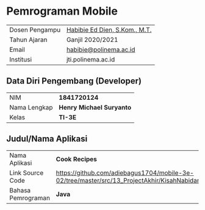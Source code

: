 # Pemrograman Mobile

|  |  |
|--|--|
| Dosen Pengampu | [Habibie Ed Dien, S.Kom., M.T.](https://github.com/hbb-polinema) |
| Tahun Ajaran | Ganjil 2020/2021 |
| Email | habibie@polinema.ac.id |
| Institusi | jti.polinema.ac.id |


## Data Diri Pengembang (Developer)

|  |  |
|--|--|
| NIM | **1841720124** |
| Nama Lengkap | **Henry Michael Suryanto** |
| Kelas | **TI-3E** |


## Judul/Nama Aplikasi

|  |  |
|--|--|
| Nama Aplikasi | **Cook Recipes** |
| Link Source Code | https://github.com/adiebagus1704/mobile-3e-02/tree/master/src/13_ProjectAkhir/KisahNabidanRasul |
| Bahasa Pemrograman | **Java** |
